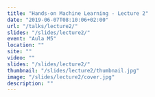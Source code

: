 ```yaml
---
title: "Hands-on Machine Learning - Lecture 2"
date: "2019-06-07T08:10:06+02:00"
url: "/talks/lecture2/"
slides: "/slides/lecture2/"
event: "Aula M5"
location: ""
site: ""
video: ""
slides: "/slides/lecture2/"
thumbnail: "/slides/lecture2/thumbnail.jpg"
image: "/slides/lecture2/cover.jpg"
description: ""
---
```

